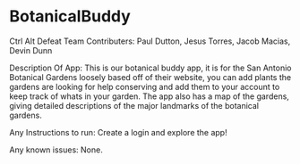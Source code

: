 # BotanicalBuddy
Ctrl Alt Defeat Team
Contributers: Paul Dutton, Jesus Torres, Jacob Macias, Devin Dunn

Description Of App: This is our botanical buddy app, it is for the San Antonio Botanical Gardens loosely based off of their website, you can add plants the gardens are looking for help conserving and add them to your account to keep track of whats in your garden. The app also has a map of the gardens, giving detailed descriptions of the major landmarks of the botanical gardens. 

Any Instructions to run: Create a login and explore the app!

Any known issues: None.


